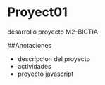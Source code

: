 # Proyect01
desarrollo proyecto M2-BICTIA

##Anotaciones
- descripcion del proyecto
- actividades
- proyecto javascript 